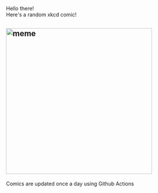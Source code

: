 Hello there! <br>Here's a random xkcd comic!<br>
## <img src="https://imgs.xkcd.com/comics/millennials.png" alt="meme" width="400"/><br>
Comics are updated once a day using Github Actions